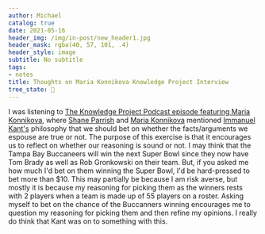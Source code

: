 ```yaml
---
author: Michael
catalog: true
date: 2021-05-16
header_img: /img/in-post/new_header1.jpg
header_mask: rgba(40, 57, 101, .4)
header_style: image
subtitle: No subtitle
tags:
- notes
title: Thoughts on Maria Konnikova Knowledge Project Interview
tree_state: 🌱
---
```


I was listening to [The Knowledge Project Podcast episode featuring Maria Konnikova](https://fs.blog/knowledge-project/maria-konnikova/), where [Shane Parrish](https://fs.blog/about/) and [Maria Konnikova](http://www.mariakonnikova.com/about/) mentioned [Immanuel Kant's](https://www.britannica.com/biography/Immanuel-Kant) philosophy that we should bet on whether the facts/arguments we espouse are true or not. The purpose of this exercise is that it encourages us to reflect on whether our reasoning is sound or not. I may think that the Tampa Bay Buccaneers will win the next Super Bowl since they now have Tom Brady as well as Rob Gronkowski on their team. But, if you asked me how much I'd bet on them winning the Super Bowl, I'd be hard-pressed to bet more than $10. This may partially be because I am risk averse, but mostly it is because my reasoning for picking them as the winners rests with 2 players when a team is made up of 55 players on a roster. Asking myself to bet on the chance of the Buccanners winning encourages me to question my reasoning for picking them and then refine my opinions. I really do think that Kant was on to something with this.